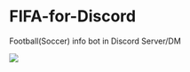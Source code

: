# FIFA-for-Discord
Football(Soccer) info bot in Discord Server/DM

<a href="https://hits.seeyoufarm.com"><img src="https://hits.seeyoufarm.com/api/count/incr/badge.svg?url=https%3A%2F%2Fgithub.com%2Fdp0973%2FFIFA-for-Discord&count_bg=%2379C83D&title_bg=%23555555&icon=&icon_color=%23E7E7E7&title=hits&edge_flat=false"/></a>
